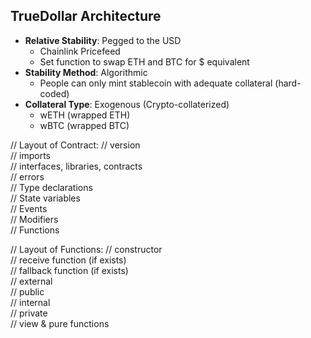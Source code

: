 ## TrueDollar Architecture

- **Relative Stability**: Pegged to the USD
  - Chainlink Pricefeed
  - Set function to swap ETH and BTC for $ equivalent
- **Stability Method**: Algorithmic
  - People can only mint stablecoin with adequate collateral (hard-coded)
- **Collateral Type**: Exogenous (Crypto-collaterized)
  - wETH (wrapped ETH)
  - wBTC (wrapped BTC)

// Layout of Contract:
  // version  
  // imports  
  // interfaces, libraries, contracts  
  // errors  
  // Type declarations  
  // State variables  
  // Events  
  // Modifiers  
  // Functions  

// Layout of Functions:
  // constructor  
  // receive function (if exists)  
  // fallback function (if exists)  
  // external  
  // public  
  // internal  
  // private  
  // view & pure functions

